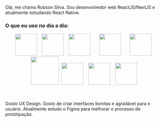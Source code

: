 Olá, me chamo Robson Silva. Sou desenvolvedor web ReactJS/NextJS e atualmente estudando React Native.

### O que eu uso no dia a dia:

<div align='center'>
  <img src="https://img.icons8.com/color/344/visual-studio-code-2019.png" width="70px" margin="10px"/>&nbsp;&nbsp;&nbsp;
  <img src="https://img.icons8.com/color/344/react-native.png" width="70px" />&nbsp;&nbsp;&nbsp;
  <img src="https://img.icons8.com/color/2x/typescript.png" width="70px" />&nbsp;&nbsp;&nbsp;&nbsp;&nbsp;&nbsp;
  <img src="https://styled-components.com/logo.png" width="70px" />&nbsp;&nbsp;&nbsp;&nbsp;&nbsp;&nbsp;
  <img src="https://img.icons8.com/color/2x/material-ui.png" width="70px" />&nbsp;
  <img src="https://www.creative-tim.com/assets/frameworks/icon-nextjs-552cecd0240ba0ae7b5fbf899c1ee10cd66f8c38ea6fe77233fd37ad1cff0dca.png" width="90px"/>&nbsp;
  <img src="https://img.icons8.com/color/344/adobe-photoshop--v1.png" width="70px" />&nbsp;&nbsp;&nbsp;
  <img src="https://img.icons8.com/color/2x/mongodb.png" width="70px" />&nbsp;&nbsp;&nbsp;
  <img src="https://img.icons8.com/color/2x/mysql-logo.png" width="70px" />
</div>

<br/>
<br/>

Gosto UX Design. Gosto de criar interfaces bonitas e agradável para o usuário. Atualmente estudo o Figma para melhorar o processo de protótipação.

